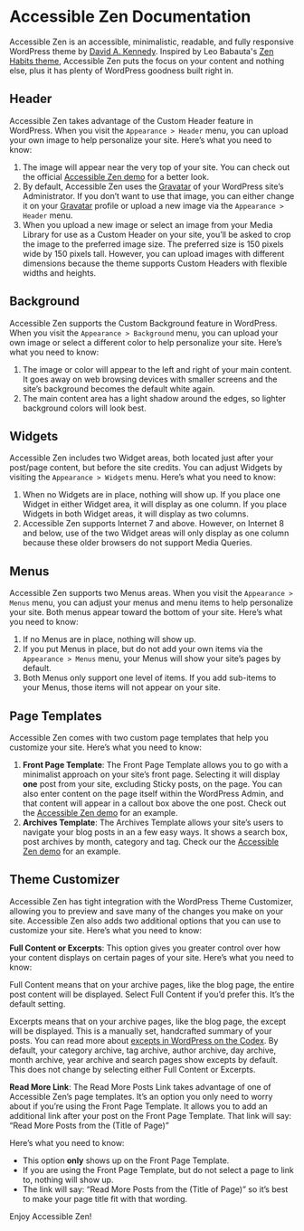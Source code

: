 # Accessible Zen Documentation

Accessible Zen is an accessible, minimalistic, readable, and fully responsive WordPress theme by [David A. Kennedy](http://davidakennedy.com). Inspired by Leo Babauta's [Zen Habits theme](http://zenhabits.net/theme/), Accessible Zen puts the focus on your content and nothing else, plus it has plenty of WordPress goodness built right in.

## Header

Accessible Zen takes advantage of the Custom Header feature in WordPress. When you visit the `Appearance > Header` menu, you can upload your own image to help personalize your site. Here’s what you need to know:

1. The image will appear near the very top of your site. You can check out the official [Accessible Zen demo](http://wpthemes.davidakennedy.com/accessible-zen/) for a better look.
2. By default, Accessible Zen uses the [Gravatar](http://gravatar.com) of your WordPress site’s Administrator. If you don’t want to use that image, you can either change it on your [Gravatar](http://gravatar.com) profile or upload a new image via the `Appearance > Header` menu.
3. When you upload a new image or select an image from your Media Library for use as a Custom Header on your site, you’ll be asked to crop the image to the preferred image size. The preferred size is 150 pixels wide by 150 pixels tall. However, you can upload images with different dimensions because the theme supports Custom Headers with flexible widths and heights.

## Background

Accessible Zen supports the Custom Background feature in WordPress. When you visit the `Appearance > Background` menu, you can upload your own image or select a different color to help personalize your site. Here’s what you need to know:

1. The image or color will appear to the left and right of your main content. It goes away on web browsing devices with smaller screens and the site’s background becomes the default white again.
2. The main content area has a light shadow around the edges, so lighter background colors will look best.

## Widgets

Accessible Zen includes two Widget areas, both located just after your post/page content, but before the site credits. You can adjust Widgets by visiting the `Appearance > Widgets` menu. Here’s what you need to know:

1. When no Widgets are in place, nothing will show up. If you place one Widget in either Widget area, it will display as one column. If you place Widgets in both Widget areas, it will display as two columns.
2. Accessible Zen supports Internet 7 and above. However, on Internet 8 and below, use of the two Widget areas will only display as one column because these older browsers do not support Media Queries.

## Menus

Accessible Zen supports two Menus areas. When you visit the `Appearance > Menus` menu, you can adjust your menus and menu items to help personalize your site. Both menus appear toward the bottom of your site. Here’s what you need to know:

1. If no Menus are in place, nothing will show up.
2. If you put Menus in place, but do not add your own items via the `Appearance > Menus` menu, your Menus will show your site’s pages by default.
3. Both Menus only support one level of items. If you add sub-items to your Menus, those items will not appear on your site. 

## Page Templates

Accessible Zen comes with two custom page templates that help you customize your site. Here’s what you need to know:

1. **Front Page Template**: The Front Page Template allows you to go with a minimalist approach on your site’s front page. Selecting it will display **one** post from your site, excluding Sticky posts, on the page. You can also enter content on the page itself within the WordPress Admin, and that content will appear in a callout box above the one post. Check out the [Accessible Zen demo](http://wpthemes.davidakennedy.com/accessible-zen/) for an example.
2. **Archives Template**: The Archives Template allows your site’s users to navigate your blog posts in an a few easy ways. It shows a search box, post archives by month, category and tag. Check our the [Accessible Zen demo](http://wpthemes.davidakennedy.com/accessible-zen/page-template-archives/) for an example.

## Theme Customizer

Accessible Zen has tight integration with the WordPress Theme Customizer, allowing you to preview and save many of the changes you make on your site. Accessible Zen also adds two additional options that you can use to customize your site. Here’s what you need to know:

**Full Content or Excerpts**: This option gives you greater control over how your content displays on certain pages of your site. Here’s what you need to know:

Full Content means that on your archive pages, like the blog page, the entire post content will be displayed. Select Full Content if you’d prefer this. It’s the default setting.

Excerpts means that on your archive pages, like the blog page, the except will be displayed. This is a manually set, handcrafted summary of your posts. You can read more about [excepts in WordPress on the Codex](http://codex.wordpress.org/Posts#Descriptions_of_Post_Fields). By default, your category archive, tag archive, author archive, day archive, month archive, year archive and search pages show excepts by default. This does not change by selecting either Full Content or Excerpts.

**Read More Link**: The Read More Posts Link takes advantage of one of Accessible Zen’s page templates. It’s an option you only need to worry about if you’re using the Front Page Template. It allows you to add an additional link after your post on the Front Page Template. That link will say: “Read More Posts from the (Title of Page)”

Here’s what you need to know:

* This option **only** shows up on the Front Page Template.
* If you are using the Front Page Template, but do not select a page to link to, nothing will show up.
* The link will say: “Read More Posts from the (Title of Page)” so it’s best to make your page title fit with that wording.

Enjoy Accessible Zen!